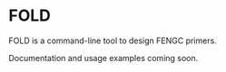 # FOLD

FOLD is a command-line tool to design FENGC primers.

Documentation and usage examples coming soon.

